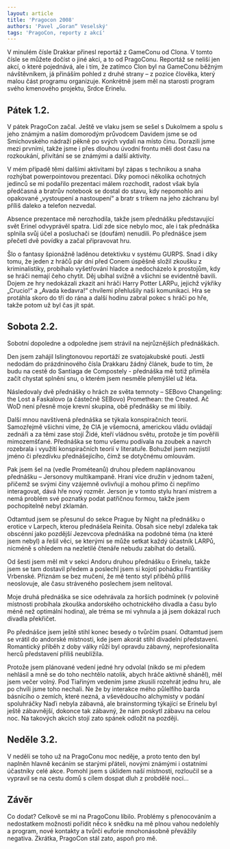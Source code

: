 ```yaml
---
layout: article
title: 'Pragocon 2008'
authors: 'Pavel „Goran“ Veselský'
tags: 'PragoCon, reporty z akcí'
---
```


V minulém čísle Drakkar přinesl reportáž z GameConu od Clona. V tomto čísle se můžete dočíst o jiné akci, a to od PragoConu. Reportáž se neliší jen akcí, o které pojednává, ale i tím, že zatímco Clon byl na GameConu běžným návštěvníkem, já přináším pohled z druhé strany – z pozice člověka, který malou část programu organizuje. Konkrétně jsem měl na starosti program svého kmenového projektu, Srdce Erinelu.

## Pátek 1.2.  

V pátek PragoCon začal. Ještě ve vlaku jsem se sešel s Dukolmem a spolu s jeho známým a naším domorodým průvodcem Davidem jsme se od Smíchovského nádraží pěkně po svých vydali na místo činu. Dorazili jsme mezi prvními, takže jsme i přes dlouhou úvodní frontu měli dost času na rozkoukání, přivítání se se známými a další aktivity.   

V mém případě těmi dalšími aktivitami byl zápas s technikou a snaha rozhýbat powerpointovou prezentaci. Díky pomoci několika ochotných jedinců se mi podařilo prezentaci málem rozchodit, radost však byla předčasná a bratrův notebook se dostal do stavu, kdy nepomohlo ani opakované „vystoupení a nastoupení“ a bratr s trikem na jeho záchranu byl příliš daleko a telefon nezvedal.

Absence prezentace mě nerozhodila, takže jsem přednášku představující svět Erinel odvyprávěl spatra. Lidí zde sice nebylo moc, ale i tak přednáška splnila svůj účel a posluchači se (doufám) nenudili. Po přednášce jsem přečetl dvě povídky a začal připravovat hru.  

Šlo o fantasy špionážně laděnou detektivku v systému GURPS. Snad i díky tomu, že jeden z hráčů pár dní před Conem úspěšně složil zkoušku z kriminalistiky, probíhalo vyšetřování hladce a nedocházelo k prostojům, kdy se hráči nemají čeho chytit. Děj ubíhal svižně a všichni se evidentně bavili. Dojem ze hry nedokázali zkazit ani hráči Harry Potter LARPu, jejichž výkřiky „Crucio!“ a „Avada kedavra!“ chvílemi přehlušily naši komunikaci. Hra se protáhla skoro do tří do rána a další hodinu zabral pokec s hráči po hře, takže potom už byl čas jít spát.

## Sobota 2.2.  

Sobotní dopoledne a odpoledne jsem strávil na nejrůznějších přednáškách.   

Den jsem zahájil Islingtonovou reportáží ze svatojakubské pouti. Jestli nedodám do prázdninového čísla Drakkaru žádný článek, bude to tím, že budu na cestě do Santiaga de Compostely - přednáška mě totiž přiměla začít chystat splnění snu, o kterém jsem nesměle přemýšlel už léta.

Následovaly dvě přednášky o hrách ze světa temnoty – SEBovo Changeling: the Lost a Faskalovo (a částečně SEBovo) Promethean: the Created. Ač WoD není přesně moje krevní skupina, obě přednášky se mi líbily.

Další mnou navštívená přednáška se týkala konspiračních teorií. Samozřejmě všichni víme, že CIA je všemocná, americkou vládu ovládají zednáři a za těmi zase stojí Židé, kteří vládnou světu, protože je tím pověřili mimozemšťané. Přednáška se tomu všemu podívala na zoubek a navrch rozebrala i využití konspiračních teorií v literatuře. Bohužel jsem nezjistil jméno či přezdívku přednášejícího, čímž se dotyčnému omlouvám.

Pak jsem šel na (vedle Prométeanů) druhou předem naplánovanou přednášku – Jersonovy multikampaně. Hraní více družin v jednom tažení, přičemž se svými činy vzájemně ovlivňují a mohou přímo či nepřímo interagovat, dává hře nový rozměr. Jerson je v tomto stylu hraní mistrem a nemá problém své poznatky podat patřičnou formou, takže jsem pochopitelně nebyl zklamán.

Odtamtud jsem se přesunul do sekce Prague by Night na přednášku o erotice v Larpech, kterou přednášela Reinita. Obsah sice nebyl zdaleka tak obscénní jako pozdější Jezevcova přednáška na podobné téma (na které jsem nebyl) a řešil věci, se kterými se může setkat každý účastník LARPů, nicméně s ohledem na nezletilé čtenáře nebudu zabíhat do detailů.  

Od šesti jsem měl mít v sekci Andoru druhou přednášku o Erinelu, takže jsem se tam dostavil předem a poslechl jsem si kojotí pohádku Františky Vrbenské. Přiznám se bez mučení, že mě tento styl příběhů příliš neoslovuje, ale času stráveného poslechem jsem nelitoval.  

Moje druhá přednáška se sice odehrávala za horších podmínek (v polovině místnosti probíhala zkouška andorského ochotnického divadla a času bylo méně než optimální hodina), ale tréma se mi vyhnula a já jsem dokázal ruch divadla překřičet.  

Po přednášce jsem ještě stihl konec besedy o tvůrčím psaní. Odtamtud jsem se vrátil do andorské místnosti, kde jsem akorát stihl divadelní představení. Romantický příběh z doby války růží byl opravdu zábavný, neprofesionalita herců představení příliš neublížila.  

Protože jsem plánované vedení jedné hry odvolal (nikdo se mi předem nehlásil a mně se do toho nechtělo natolik, abych hráče aktivně sháněl), měl jsem večer volný. Pod Tiařiným vedením jsme zkusili rozehrát jednu hru, ale po chvíli jsme toho nechali. Ne že by interakce mého půlelfího barda básnícího o zemích, které nezná, a vševědoucího alchymisty v podání spoluhráčky Naďi nebyla zábavná, ale brainstorming týkající se Erinelu byl ještě zábavnější, dokonce tak zábavný, že nám poskytl zábavu na celou noc. Na takových akcích stojí zato spánek odložit na později.

## Neděle 3.2.  

V neděli se toho už na PragoConu moc neděje, a proto tento den byl naplněn hlavně kecáním se starými přáteli, novými známými i ostatními účastníky celé akce. Pomohl jsem s úklidem naší místnosti, rozloučil se a vypravil se na cestu domů s cílem dospat dluh z probdělé noci...

## Závěr  

Co dodat? Celkově se mi na PragoConu líbilo. Problémy s přenocováním a nedostatkem možnosti pořídit něco k snědku na mě plnou vahou nedolehly a program, nové kontakty a tvůrčí euforie mnohonásobně převážily negativa. Zkrátka, PragoCon stál zato, aspoň pro mě.
